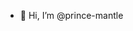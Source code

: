- 👋 Hi, I’m @prince-mantle
<!---
- 👀 I’m interested in ...
- 🌱 I’m currently learning ...
- 💞️ I’m looking to collaborate on PowerSchool related projects

- 📫 How to reach me prince...
- 😄 Pronouns: ...
- ⚡ Fun fact: ...

prince-mantle/prince-mantle is a ✨ special ✨ repository because its `README.md` (this file) appears on your GitHub profile.
You can click the Preview link to take a look at your changes.
--->
